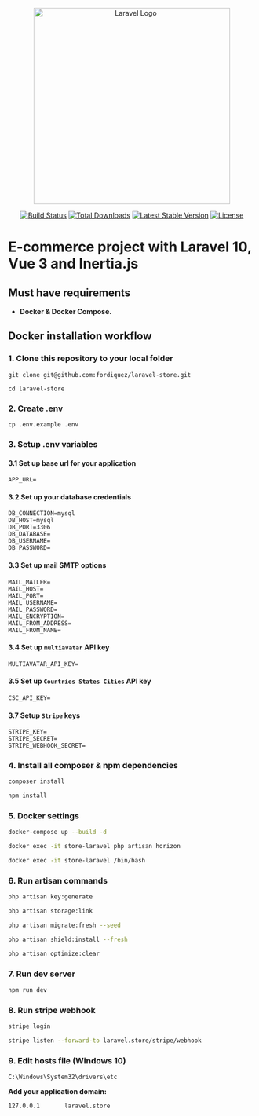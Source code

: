 <p align="center"><a href="https://laravel.com" target="_blank"><img src="https://raw.githubusercontent.com/laravel/art/master/logo-lockup/5%20SVG/2%20CMYK/1%20Full%20Color/laravel-logolockup-cmyk-red.svg" width="400" alt="Laravel Logo"></a></p>

<p align="center">
<a href="https://travis-ci.org/laravel/framework"><img src="https://travis-ci.org/laravel/framework.svg" alt="Build Status"></a>
<a href="https://packagist.org/packages/laravel/framework"><img src="https://img.shields.io/packagist/dt/laravel/framework" alt="Total Downloads"></a>
<a href="https://packagist.org/packages/laravel/framework"><img src="https://img.shields.io/packagist/v/laravel/framework" alt="Latest Stable Version"></a>
<a href="https://packagist.org/packages/laravel/framework"><img src="https://img.shields.io/packagist/l/laravel/framework" alt="License"></a>
</p>

# E-commerce project with Laravel 10, Vue 3 and Inertia.js

## Must have requirements

-   **Docker & Docker Compose.**

## Docker installation workflow

### 1. Clone this repository to your local folder

```
git clone git@github.com:fordiquez/laravel-store.git
```

```
cd laravel-store
```

### 2. Create .env

```
cp .env.example .env
```

### 3. Setup .env variables

#### 3.1 Set up base url for your application

```
APP_URL=
```

#### 3.2 Set up your database credentials

```
DB_CONNECTION=mysql
DB_HOST=mysql
DB_PORT=3306
DB_DATABASE=
DB_USERNAME=
DB_PASSWORD=
```

#### 3.3 Set up mail SMTP options

```
MAIL_MAILER=
MAIL_HOST=
MAIL_PORT=
MAIL_USERNAME=
MAIL_PASSWORD=
MAIL_ENCRYPTION=
MAIL_FROM_ADDRESS=
MAIL_FROM_NAME=
```

#### 3.4 Set up `multiavatar` API key

```
MULTIAVATAR_API_KEY=
```

#### 3.5 Set up `Countries States Cities` API key

```
CSC_API_KEY=
```

#### 3.7 Setup `Stripe` keys

```
STRIPE_KEY=
STRIPE_SECRET=
STRIPE_WEBHOOK_SECRET=
```

### 4. Install all composer & npm dependencies

```bash
composer install
```

```bash
npm install
```

### 5. Docker settings

```bash
docker-compose up --build -d
```

```bash
docker exec -it store-laravel php artisan horizon
```

```bash
docker exec -it store-laravel /bin/bash
```

### 6. Run artisan commands

```bash
php artisan key:generate
```

```bash
php artisan storage:link
```

```bash
php artisan migrate:fresh --seed
```

```bash
php artisan shield:install --fresh
```

```bash
php artisan optimize:clear
```

### 7. Run dev server

```bash
npm run dev
```

### 8. Run stripe webhook

```bash
stripe login
```

```bash
stripe listen --forward-to laravel.store/stripe/webhook
```

### 9. Edit hosts file (Windows 10)

```
C:\Windows\System32\drivers\etc
```

**Add your application domain:**

```
127.0.0.1       laravel.store
```

